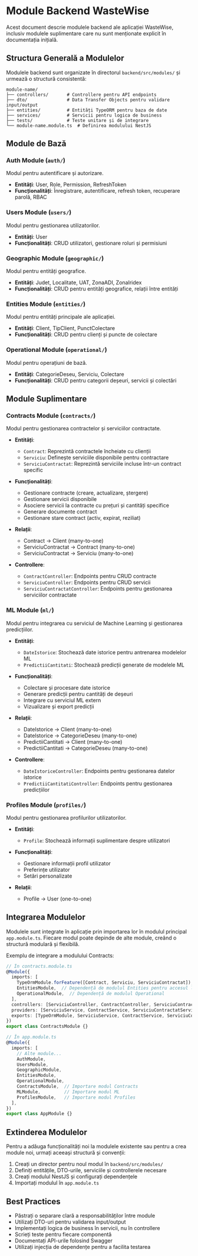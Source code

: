 # Module Backend WasteWise

Acest document descrie modulele backend ale aplicației WasteWise, inclusiv modulele suplimentare care nu sunt menționate explicit în documentația inițială.

## Structura Generală a Modulelor

Modulele backend sunt organizate în directorul `backend/src/modules/` și urmează o structură consistentă:

```
module-name/
├── controllers/       # Controllere pentru API endpoints
├── dto/               # Data Transfer Objects pentru validare input/output
├── entities/          # Entități TypeORM pentru baza de date
├── services/          # Servicii pentru logica de business
├── tests/             # Teste unitare și de integrare
└── module-name.module.ts  # Definirea modulului NestJS
```

## Module de Bază

### Auth Module (`auth/`)

Modul pentru autentificare și autorizare.

- **Entități**: User, Role, Permission, RefreshToken
- **Funcționalități**: Înregistrare, autentificare, refresh token, recuperare parolă, RBAC

### Users Module (`users/`)

Modul pentru gestionarea utilizatorilor.

- **Entități**: User
- **Funcționalități**: CRUD utilizatori, gestionare roluri și permisiuni

### Geographic Module (`geographic/`)

Modul pentru entități geografice.

- **Entități**: Judet, Localitate, UAT, ZonaADI, ZonaIridex
- **Funcționalități**: CRUD pentru entități geografice, relații între entități

### Entities Module (`entities/`)

Modul pentru entități principale ale aplicației.

- **Entități**: Client, TipClient, PunctColectare
- **Funcționalități**: CRUD pentru clienți și puncte de colectare

### Operational Module (`operational/`)

Modul pentru operațiuni de bază.

- **Entități**: CategorieDeseu, Serviciu, Colectare
- **Funcționalități**: CRUD pentru categorii deșeuri, servicii și colectări

## Module Suplimentare

### Contracts Module (`contracts/`)

Modul pentru gestionarea contractelor și serviciilor contractate.

- **Entități**:
  - `Contract`: Reprezintă contractele încheiate cu clienții
  - `Serviciu`: Definește serviciile disponibile pentru contractare
  - `ServiciuContractat`: Reprezintă serviciile incluse într-un contract specific

- **Funcționalități**:
  - Gestionare contracte (creare, actualizare, ștergere)
  - Gestionare servicii disponibile
  - Asociere servicii la contracte cu prețuri și cantități specifice
  - Generare documente contract
  - Gestionare stare contract (activ, expirat, reziliat)

- **Relații**:
  - Contract -> Client (many-to-one)
  - ServiciuContractat -> Contract (many-to-one)
  - ServiciuContractat -> Serviciu (many-to-one)

- **Controllere**:
  - `ContractController`: Endpoints pentru CRUD contracte
  - `ServiciuController`: Endpoints pentru CRUD servicii
  - `ServiciuContractatController`: Endpoints pentru gestionarea serviciilor contractate

### ML Module (`ml/`)

Modul pentru integrarea cu serviciul de Machine Learning și gestionarea predicțiilor.

- **Entități**:
  - `DateIstorice`: Stochează date istorice pentru antrenarea modelelor ML
  - `PredictiiCantitati`: Stochează predicții generate de modelele ML

- **Funcționalități**:
  - Colectare și procesare date istorice
  - Generare predicții pentru cantități de deșeuri
  - Integrare cu serviciul ML extern
  - Vizualizare și export predicții

- **Relații**:
  - DateIstorice -> Client (many-to-one)
  - DateIstorice -> CategorieDeseu (many-to-one)
  - PredictiiCantitati -> Client (many-to-one)
  - PredictiiCantitati -> CategorieDeseu (many-to-one)

- **Controllere**:
  - `DateIstoriceController`: Endpoints pentru gestionarea datelor istorice
  - `PredictiiCantitatiController`: Endpoints pentru gestionarea predicțiilor

### Profiles Module (`profiles/`)

Modul pentru gestionarea profilurilor utilizatorilor.

- **Entități**:
  - `Profile`: Stochează informații suplimentare despre utilizatori

- **Funcționalități**:
  - Gestionare informații profil utilizator
  - Preferințe utilizator
  - Setări personalizate

- **Relații**:
  - Profile -> User (one-to-one)

## Integrarea Modulelor

Modulele sunt integrate în aplicație prin importarea lor în modulul principal `app.module.ts`. Fiecare modul poate depinde de alte module, creând o structură modulară și flexibilă.

Exemplu de integrare a modulului Contracts:

```typescript
// În contracts.module.ts
@Module({
  imports: [
    TypeOrmModule.forFeature([Contract, Serviciu, ServiciuContractat]),
    EntitiesModule,  // Dependență de modulul Entities pentru accesul la Client
    OperationalModule,  // Dependență de modulul Operational
  ],
  controllers: [ServiciuController, ContractController, ServiciuContractatController],
  providers: [ServiciuService, ContractService, ServiciuContractatService],
  exports: [TypeOrmModule, ServiciuService, ContractService, ServiciuContractatService],
})
export class ContractsModule {}

// În app.module.ts
@Module({
  imports: [
    // Alte module...
    AuthModule,
    UsersModule,
    GeographicModule,
    EntitiesModule,
    OperationalModule,
    ContractsModule,  // Importare modul Contracts
    MLModule,         // Importare modul ML
    ProfilesModule,   // Importare modul Profiles
  ],
})
export class AppModule {}
```

## Extinderea Modulelor

Pentru a adăuga funcționalități noi la modulele existente sau pentru a crea module noi, urmați aceeași structură și convenții:

1. Creați un director pentru noul modul în `backend/src/modules/`
2. Definiți entitățile, DTO-urile, serviciile și controllerele necesare
3. Creați modulul NestJS și configurați dependențele
4. Importați modulul în `app.module.ts`

## Best Practices

- Păstrați o separare clară a responsabilităților între module
- Utilizați DTO-uri pentru validarea input/output
- Implementați logica de business în servicii, nu în controllere
- Scrieți teste pentru fiecare componentă
- Documentați API-urile folosind Swagger
- Utilizați injecția de dependențe pentru a facilita testarea
